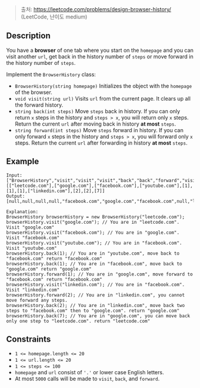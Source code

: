> 출처: https://leetcode.com/problems/design-browser-history/ (LeetCode, 난이도 medium)

## Description

You have a **browser** of one tab where you start on the `homepage` and you can visit another `url`, get back in the history number of `steps` or move forward in the history number of `steps`.

Implement the `BrowserHistory` class:

- `BrowserHistory(string homepage)` Initializes the object with the `homepage` of the browser.
- `void visit(string url)` Visits `url` from the current page. It clears up all the forward history.
- `string back(int steps)` Move `steps` back in history. If you can only return `x` steps in the history and `steps > x`, you will return only `x` steps. Return the current `url` after moving back in history **at most** `steps`.
- `string forward(int steps)` Move `steps` forward in history. If you can only forward `x` steps in the history and `steps > x`, you will forward only `x` steps. Return the current `url` after forwarding in history **at most** `steps`.

## Example

```
Input:
["BrowserHistory","visit","visit","visit","back","back","forward","visit","forward","back","back"]
[["leetcode.com"],["google.com"],["facebook.com"],["youtube.com"],[1],[1],[1],["linkedin.com"],[2],[2],[7]]
Output:
[null,null,null,null,"facebook.com","google.com","facebook.com",null,"linkedin.com","google.com","leetcode.com"]

Explanation:
BrowserHistory browserHistory = new BrowserHistory("leetcode.com");
browserHistory.visit("google.com"); // You are in "leetcode.com". Visit "google.com"
browserHistory.visit("facebook.com"); // You are in "google.com". Visit "facebook.com"
browserHistory.visit("youtube.com"); // You are in "facebook.com". Visit "youtube.com"
browserHistory.back(1); // You are in "youtube.com", move back to "facebook.com" return "facebook.com"
browserHistory.back(1); // You are in "facebook.com", move back to "google.com" return "google.com"
browserHistory.forward(1); // You are in "google.com", move forward to "facebook.com" return "facebook.com"
browserHistory.visit("linkedin.com"); // You are in "facebook.com". Visit "linkedin.com"
browserHistory.forward(2); // You are in "linkedin.com", you cannot move forward any steps.
browserHistory.back(2); // You are in "linkedin.com", move back two steps to "facebook.com" then to "google.com". return "google.com"
browserHistory.back(7); // You are in "google.com", you can move back only one step to "leetcode.com". return "leetcode.com"
```

## Constraints

- `1 <= homepage.length <= 20`
- `1 <= url.length <= 20`
- `1 <= steps <= 100`
- `homepage` and `url` consist of `'.'` or lower case English letters.
- At most `5000` calls will be made to `visit`, `back`, and `forward`.
